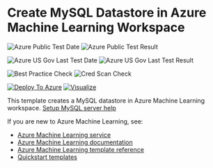 # Create MySQL Datastore in Azure Machine Learning Workspace

![Azure Public Test Date](https://azurequickstartsservice.blob.core.windows.net/badges/101-machine-learning-datastore-create-mysql/PublicLastTestDate.svg)
![Azure Public Test Result](https://azurequickstartsservice.blob.core.windows.net/badges/101-machine-learning-datastore-create-mysql/PublicDeployment.svg)

![Azure US Gov Last Test Date](https://azurequickstartsservice.blob.core.windows.net/badges/101-machine-learning-datastore-create-mysql/FairfaxLastTestDate.svg)
![Azure US Gov Last Test Result](https://azurequickstartsservice.blob.core.windows.net/badges/101-machine-learning-datastore-create-mysql/FairfaxDeployment.svg)

![Best Practice Check](https://azurequickstartsservice.blob.core.windows.net/badges/101-machine-learning-datastore-create-mysql/BestPracticeResult.svg)
![Cred Scan Check](https://azurequickstartsservice.blob.core.windows.net/badges/101-machine-learning-datastore-create-mysql/CredScanResult.svg)

[![Deploy To Azure](https://raw.githubusercontent.com/fathym-it/azure-quickstart-templates/master/1-CONTRIBUTION-GUIDE/images/deploytoazure.svg?sanitize=true)](https://portal.azure.com/#create/Microsoft.Template/uri/https%3A%2F%2Fraw.githubusercontent.com%2Ffathym-it%2Fazure-quickstart-templates%2Fmaster%2F101-machine-learning-datastore-create-mysql%2Fazuredeploy.json)
[![Visualize](https://raw.githubusercontent.com/fathym-it/azure-quickstart-templates/master/1-CONTRIBUTION-GUIDE/images/visualizebutton.svg?sanitize=true)](http://armviz.io/#/?load=https%3A%2F%2Fraw.githubusercontent.com%2Ffathym-it%2Fazure-quickstart-templates%2Fmaster%2F101-machine-learning-datastore-create-mysql%2Fazuredeploy.json)

This template creates a MySQL datastore in Azure Machine Learning workspace. [Setup MySQL server help](https://docs.microsoft.com/en-us/azure/mysql/)

If you are new to Azure Machine Learning, see:

- [Azure Machine Learning service](https://azure.microsoft.com/services/machine-learning-service/)
- [Azure Machine Learning documentation](https://docs.microsoft.com/azure/machine-learning/)
- [Azure Machine Learning template reference](https://docs.microsoft.com/azure/templates/microsoft.machinelearningservices/allversions)
- [Quickstart templates](https://azure.microsoft.com/resources/templates/)